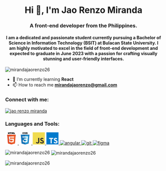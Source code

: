 <h1 align="center">Hi 👋, I'm Jao Renzo Miranda</h1>
<h3 align="center">
  A front-end developer from the Philippines.
</h3>
<h4 align="center"> 
  I am a dedicated and passionate student currently pursuing a Bachelor of
  Science in Information Technology (BSIT) at Bulacan State University. I am highly motivated to excel in the field of front-end development and expected to graduate in June 2023 with a passion for crafting visually stunning and user-friendly interfaces.
</h4>

<p align="left">
  <img
    src="https://komarev.com/ghpvc/?username=mirandajaorenzo26&label=Profile%20views&color=0e75b6&style=flat"
    alt="mirandajaorenzo26" />
</p>

- 🌱 I’m currently learning **React**
- 📫 How to reach me **mirandajaorenzo@gmail.com**

<h3 align="left">Connect with me:</h3>
<p align="left">
  <a href="https://linkedin.com/in/jao renzo miranda" target="blank"
    ><img
      align="center"
      src="https://raw.githubusercontent.com/rahuldkjain/github-profile-readme-generator/master/src/images/icons/Social/linked-in-alt.svg"
      alt="jao renzo miranda"
      height="30"
      width="40"
  /></a>
</p>

<h3 align="left">Languages and Tools:</h3>
<p align="left">
  <a href="https://www.w3.org/html/" target="_blank" rel="noreferrer">
    <img
      src="https://raw.githubusercontent.com/devicons/devicon/master/icons/html5/html5-original-wordmark.svg"
      alt="html5"
      width="40"
      height="40" />
  </a>
  <a href="https://www.w3schools.com/css/" target="_blank" rel="noreferrer">
    <img
      src="https://raw.githubusercontent.com/devicons/devicon/master/icons/css3/css3-original-wordmark.svg"
      alt="css3"
      width="40"
      height="40" />
  </a>
  <a
    href="https://developer.mozilla.org/en-US/docs/Web/JavaScript"
    target="_blank"
    rel="noreferrer">
    <img
      src="https://raw.githubusercontent.com/devicons/devicon/master/icons/javascript/javascript-original.svg"
      alt="javascript"
      width="40"
      height="40" />
  </a>
  <a href="https://www.typescriptlang.org/" target="_blank" rel="noreferrer">
    <img
      src="https://raw.githubusercontent.com/devicons/devicon/master/icons/typescript/typescript-original.svg"
      alt="typescript"
      width="40"
      height="40" />
  </a>
  <a href="https://angular.io" target="_blank" rel="noreferrer">
    <img
      src="https://angular.io/assets/images/logos/angular/angular.svg"
      alt="angular"
      width="40"
      height="40" />
  </a>
  <a href="https://git-scm.com/" target="_blank" rel="noreferrer">
    <img
      src="https://www.vectorlogo.zone/logos/git-scm/git-scm-icon.svg"
      alt="git"
      width="40"
      height="40" />
  </a>
  <a href="https://www.figma.com/" target="_blank" rel="noreferrer">
    <img
      src="https://www.vectorlogo.zone/logos/figma/figma-icon.svg"
      alt="figma"
      width="40"
      height="40" />
  </a>
</p>
<p>
  <img
    align="left"
    src="https://github-readme-stats.vercel.app/api/top-langs?username=mirandajaorenzo26&show_icons=true&locale=en&layout=compact"
    alt="mirandajaorenzo26" />
</p>

<p>
  &nbsp;<img
    align="center"
    src="https://github-readme-stats.vercel.app/api?username=mirandajaorenzo26&show_icons=true&locale=en"
    alt="mirandajaorenzo26" />
</p>

<p>
  <img
    align="center"
    src="https://github-readme-streak-stats.herokuapp.com/?user=mirandajaorenzo26&"
    alt="mirandajaorenzo26" />
</p>
